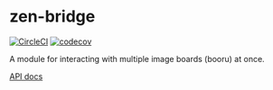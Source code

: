 # zen-bridge

[![CircleCI](https://circleci.com/gh/OviOvocny/zen-bridge.svg?style=svg)](https://circleci.com/gh/OviOvocny/zen-bridge) [![codecov](https://codecov.io/gh/OviOvocny/zen-bridge/branch/master/graph/badge.svg)](https://codecov.io/gh/OviOvocny/zen-bridge)

A module for interacting with multiple image boards (booru) at once.

[API docs](https://oviovocny.github.io/zen-bridge/)
